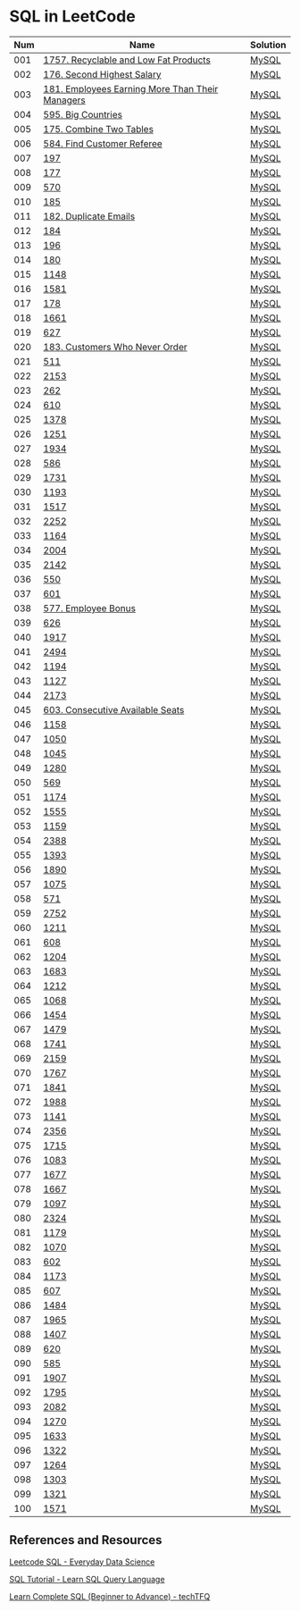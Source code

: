 # SQL in LeetCode

| Num | Name                                                                                                                         | Solution                                                    |
| --- | ---------------------------------------------------------------------------------------------------------------------------- | ----------------------------------------------------------- |
| 001 | [1757. Recyclable and Low Fat Products](https://leetcode.com/problems/recyclable-and-low-fat-products/)                      | [MySQL](1757-recyclable-and-low-fat-products.sql)           |
| 002 | [176. Second Highest Salary](https://leetcode.com/problems/second-highest-salary/)                                           | [MySQL](176-second-highest-salary.sql)                      |
| 003 | [181. Employees Earning More Than Their Managers](https://leetcode.com/problems/employees-earning-more-than-their-managers/) | [MySQL](181-employees-earning-more-than-their-managers.sql) |
| 004 | [595. Big Countries](https://leetcode.com/problems/big-countries/)                                                           | [MySQL](595-big-countries.sql)                              |
| 005 | [175. Combine Two Tables](https://leetcode.com/problems/combine-two-tables/)                                                 | [MySQL](175-combine-two-tables.sql)                         |
| 006 | [584. Find Customer Referee](https://leetcode.com/problems/find-customer-referee/)                                           | [MySQL](584-find-customer-referee.sql)                      |
| 007 | [197]()                                                                                                                      | [MySQL]()                                                   |
| 008 | [177]()                                                                                                                      | [MySQL]()                                                   |
| 009 | [570]()                                                                                                                      | [MySQL]()                                                   |
| 010 | [185]()                                                                                                                      | [MySQL]()                                                   |
| 011 | [182. Duplicate Emails](https://leetcode.com/problems/duplicate-emails/)                                                     | [MySQL](182-duplicate-emails.sql)                           |
| 012 | [184]()                                                                                                                      | [MySQL]()                                                   |
| 013 | [196]()                                                                                                                      | [MySQL]()                                                   |
| 014 | [180]()                                                                                                                      | [MySQL]()                                                   |
| 015 | [1148]()                                                                                                                     | [MySQL]()                                                   |
| 016 | [1581]()                                                                                                                     | [MySQL]()                                                   |
| 017 | [178]()                                                                                                                      | [MySQL]()                                                   |
| 018 | [1661]()                                                                                                                     | [MySQL]()                                                   |
| 019 | [627]()                                                                                                                      | [MySQL]()                                                   |
| 020 | [183. Customers Who Never Order](https://leetcode.com/problems/customers-who-never-order/)                                   | [MySQL](183-customers-who-never-order.sql)                  |
| 021 | [511]()                                                                                                                      | [MySQL]()                                                   |
| 022 | [2153]()                                                                                                                     | [MySQL]()                                                   |
| 023 | [262]()                                                                                                                      | [MySQL]()                                                   |
| 024 | [610]()                                                                                                                      | [MySQL]()                                                   |
| 025 | [1378]()                                                                                                                     | [MySQL]()                                                   |
| 026 | [1251]()                                                                                                                     | [MySQL]()                                                   |
| 027 | [1934]()                                                                                                                     | [MySQL]()                                                   |
| 028 | [586]()                                                                                                                      | [MySQL]()                                                   |
| 029 | [1731]()                                                                                                                     | [MySQL]()                                                   |
| 030 | [1193]()                                                                                                                     | [MySQL]()                                                   |
| 031 | [1517]()                                                                                                                     | [MySQL]()                                                   |
| 032 | [2252]()                                                                                                                     | [MySQL]()                                                   |
| 033 | [1164]()                                                                                                                     | [MySQL]()                                                   |
| 034 | [2004]()                                                                                                                     | [MySQL]()                                                   |
| 035 | [2142]()                                                                                                                     | [MySQL]()                                                   |
| 036 | [550]()                                                                                                                      | [MySQL]()                                                   |
| 037 | [601]()                                                                                                                      | [MySQL]()                                                   |
| 038 | [577. Employee Bonus](https://leetcode.com/problems/employee-bonus/)                                                         | [MySQL](577-employee-bonus.sql)                             |
| 039 | [626]()                                                                                                                      | [MySQL]()                                                   |
| 040 | [1917]()                                                                                                                     | [MySQL]()                                                   |
| 041 | [2494]()                                                                                                                     | [MySQL]()                                                   |
| 042 | [1194]()                                                                                                                     | [MySQL]()                                                   |
| 043 | [1127]()                                                                                                                     | [MySQL]()                                                   |
| 044 | [2173]()                                                                                                                     | [MySQL]()                                                   |
| 045 | [603. Consecutive Available Seats](https://leetcode.com/problems/consecutive-available-seats/)                               | [MySQL](603-consecutive-available-seats.sql)                |
| 046 | [1158]()                                                                                                                     | [MySQL]()                                                   |
| 047 | [1050]()                                                                                                                     | [MySQL]()                                                   |
| 048 | [1045]()                                                                                                                     | [MySQL]()                                                   |
| 049 | [1280]()                                                                                                                     | [MySQL]()                                                   |
| 050 | [569]()                                                                                                                      | [MySQL]()                                                   |
| 051 | [1174]()                                                                                                                     | [MySQL]()                                                   |
| 052 | [1555]()                                                                                                                     | [MySQL]()                                                   |
| 053 | [1159]()                                                                                                                     | [MySQL]()                                                   |
| 054 | [2388]()                                                                                                                     | [MySQL]()                                                   |
| 055 | [1393]()                                                                                                                     | [MySQL]()                                                   |
| 056 | [1890]()                                                                                                                     | [MySQL]()                                                   |
| 057 | [1075]()                                                                                                                     | [MySQL]()                                                   |
| 058 | [571]()                                                                                                                      | [MySQL]()                                                   |
| 059 | [2752]()                                                                                                                     | [MySQL]()                                                   |
| 060 | [1211]()                                                                                                                     | [MySQL]()                                                   |
| 061 | [608]()                                                                                                                      | [MySQL]()                                                   |
| 062 | [1204]()                                                                                                                     | [MySQL]()                                                   |
| 063 | [1683]()                                                                                                                     | [MySQL]()                                                   |
| 064 | [1212]()                                                                                                                     | [MySQL]()                                                   |
| 065 | [1068]()                                                                                                                     | [MySQL]()                                                   |
| 066 | [1454]()                                                                                                                     | [MySQL]()                                                   |
| 067 | [1479]()                                                                                                                     | [MySQL]()                                                   |
| 068 | [1741]()                                                                                                                     | [MySQL]()                                                   |
| 069 | [2159]()                                                                                                                     | [MySQL]()                                                   |
| 070 | [1767]()                                                                                                                     | [MySQL]()                                                   |
| 071 | [1841]()                                                                                                                     | [MySQL]()                                                   |
| 072 | [1988]()                                                                                                                     | [MySQL]()                                                   |
| 073 | [1141]()                                                                                                                     | [MySQL]()                                                   |
| 074 | [2356]()                                                                                                                     | [MySQL]()                                                   |
| 075 | [1715]()                                                                                                                     | [MySQL]()                                                   |
| 076 | [1083]()                                                                                                                     | [MySQL]()                                                   |
| 077 | [1677]()                                                                                                                     | [MySQL]()                                                   |
| 078 | [1667]()                                                                                                                     | [MySQL]()                                                   |
| 079 | [1097]()                                                                                                                     | [MySQL]()                                                   |
| 080 | [2324]()                                                                                                                     | [MySQL]()                                                   |
| 081 | [1179]()                                                                                                                     | [MySQL]()                                                   |
| 082 | [1070]()                                                                                                                     | [MySQL]()                                                   |
| 083 | [602]()                                                                                                                      | [MySQL]()                                                   |
| 084 | [1173]()                                                                                                                     | [MySQL]()                                                   |
| 085 | [607]()                                                                                                                      | [MySQL]()                                                   |
| 086 | [1484]()                                                                                                                     | [MySQL]()                                                   |
| 087 | [1965]()                                                                                                                     | [MySQL]()                                                   |
| 088 | [1407]()                                                                                                                     | [MySQL]()                                                   |
| 089 | [620]()                                                                                                                      | [MySQL]()                                                   |
| 090 | [585]()                                                                                                                      | [MySQL]()                                                   |
| 091 | [1907]()                                                                                                                     | [MySQL]()                                                   |
| 092 | [1795]()                                                                                                                     | [MySQL]()                                                   |
| 093 | [2082]()                                                                                                                     | [MySQL]()                                                   |
| 094 | [1270]()                                                                                                                     | [MySQL]()                                                   |
| 095 | [1633]()                                                                                                                     | [MySQL]()                                                   |
| 096 | [1322]()                                                                                                                     | [MySQL]()                                                   |
| 097 | [1264]()                                                                                                                     | [MySQL]()                                                   |
| 098 | [1303]()                                                                                                                     | [MySQL]()                                                   |
| 099 | [1321]()                                                                                                                     | [MySQL]()                                                   |
| 100 | [1571]()                                                                                                                     | [MySQL]()                                                   |

## References and Resources
[Leetcode SQL - Everyday Data Science](https://youtube.com/playlist?list=PLtfxzVLWb-B-O3VAjxsoZYgG6d8WMnPjG&feature=shared)

[SQL Tutorial - Learn SQL Query Language](https://www.1keydata.com/sql/sql.html)

[Learn Complete SQL (Beginner to Advance) - techTFQ](https://youtube.com/playlist?list=PLavw5C92dz9Ef4E-1Zi9KfCTXS_IN8gXZ&feature=shared)